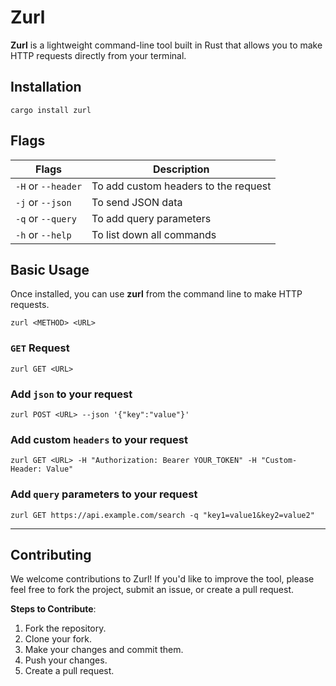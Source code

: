 # Zurl
**Zurl** is a lightweight command-line tool built in Rust that allows you to make HTTP requests directly from your terminal.

## Installation

```
cargo install zurl
```

## Flags

| Flags                      | Description                          |
|----------------------------|--------------------------------------|
| `-H` or `--header`          | To add custom headers to the request |
| `-j` or `--json`            | To send JSON data   |
| `-q` or `--query`           | To add query parameters |
| `-h` or `--help`            | To list down all commands |

## Basic Usage
Once installed, you can use **zurl** from the command line to make HTTP requests.

```
zurl <METHOD> <URL>
```

### `GET` Request

```
zurl GET <URL>
```

### Add `json` to your request

```
zurl POST <URL> --json '{"key":"value"}'
```

### Add custom `headers` to your request

```
zurl GET <URL> -H "Authorization: Bearer YOUR_TOKEN" -H "Custom-Header: Value"
```

### Add `query` parameters to your request

```
zurl GET https://api.example.com/search -q "key1=value1&key2=value2"
```

---

## Contributing
We welcome contributions to Zurl! If you'd like to improve the tool, please feel free to fork the project, submit an issue, or create a pull request.

**Steps to Contribute**:

1. Fork the repository.
2. Clone your fork.
3. Make your changes and commit them.
4. Push your changes.
5. Create a pull request.





